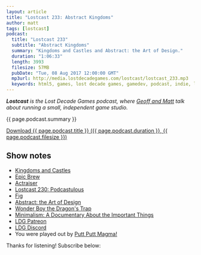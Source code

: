 ```yaml
---
layout: article
title: "Lostcast 233: Abstract Kingdoms"
author: matt
tags: [lostcast]
podcast:
  title: "Lostcast 233"
  subtitle: "Abstract Kingdoms"
  summary: "Kingdoms and Castles and Abstract: the Art of Design."
  duration: "1:06:33"
  length: 3993
  filesize: 57MB
  pubDate: "Tue, 08 Aug 2017 12:00:00 GMT"
  mp3url: http://media.lostdecadegames.com/lostcast/lostcast_233.mp3
  keywords: html5, games, lost decade games, gamedev, podcast, indie, lostcast
---
```

_**Lostcast** is the Lost Decade Games podcast, where [Geoff and Matt](/about/) talk about running a small, independent game studio._

{{ page.podcast.summary }}

<a class="download-podcast" href="{{ page.podcast.mp3url }}">
	Download {{ page.podcast.title }} ({{ page.podcast.duration }}, {{ page.podcast.filesize }})
</a>

## Show notes

* [Kingdoms and Castles](http://kingdomsandcastles.com/)
* [Epic Brew](http://epicbrew.net/2017/08/04/kingdoms-and-castles-review/)
* [Actraiser](https://en.wikipedia.org/wiki/ActRaiser)
* [Lostcast 230: Podcastulous](http://www.lostdecadegames.com/lostcast-230/)
* [Fig](https://www.fig.co/)
* [Abstract: the Art of Design](https://www.netflix.com/title/80057883)
* [Wonder Boy the Dragon's Trap]()
* [Minimalism: A Documentary About the Important Things](https://www.netflix.com/title/80114460)
* [LDG Patreon](https://www.patreon.com/lostdecadegames)
* [LDG Discord](https://discord.gg/jNHav65)
* You were played out by [Putt Putt Magma!](https://joshuamorse.bandcamp.com/track/putt-putt-magma)

Thanks for listening! Subscribe below:
